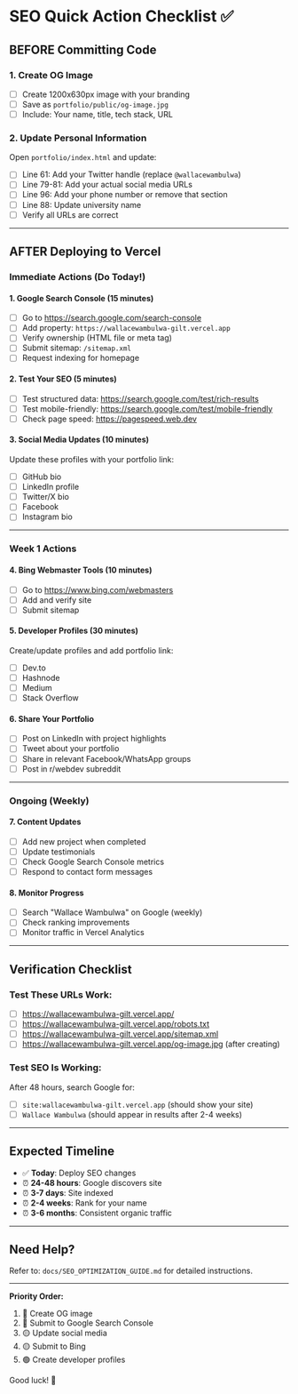 # SEO Quick Action Checklist ✅

## BEFORE Committing Code

### 1. Create OG Image
- [ ] Create 1200x630px image with your branding
- [ ] Save as `portfolio/public/og-image.jpg`
- [ ] Include: Your name, title, tech stack, URL

### 2. Update Personal Information
Open `portfolio/index.html` and update:
- [ ] Line 61: Add your Twitter handle (replace `@wallacewambulwa`)
- [ ] Line 79-81: Add your actual social media URLs
- [ ] Line 96: Add your phone number or remove that section
- [ ] Line 88: Update university name
- [ ] Verify all URLs are correct

---

## AFTER Deploying to Vercel

### Immediate Actions (Do Today!)

#### 1. Google Search Console (15 minutes)
- [ ] Go to https://search.google.com/search-console
- [ ] Add property: `https://wallacewambulwa-gilt.vercel.app`
- [ ] Verify ownership (HTML file or meta tag)
- [ ] Submit sitemap: `/sitemap.xml`
- [ ] Request indexing for homepage

#### 2. Test Your SEO (5 minutes)
- [ ] Test structured data: https://search.google.com/test/rich-results
- [ ] Test mobile-friendly: https://search.google.com/test/mobile-friendly
- [ ] Check page speed: https://pagespeed.web.dev

#### 3. Social Media Updates (10 minutes)
Update these profiles with your portfolio link:
- [ ] GitHub bio
- [ ] LinkedIn profile
- [ ] Twitter/X bio
- [ ] Facebook
- [ ] Instagram bio

---

### Week 1 Actions

#### 4. Bing Webmaster Tools (10 minutes)
- [ ] Go to https://www.bing.com/webmasters
- [ ] Add and verify site
- [ ] Submit sitemap

#### 5. Developer Profiles (30 minutes)
Create/update profiles and add portfolio link:
- [ ] Dev.to
- [ ] Hashnode
- [ ] Medium
- [ ] Stack Overflow

#### 6. Share Your Portfolio
- [ ] Post on LinkedIn with project highlights
- [ ] Tweet about your portfolio
- [ ] Share in relevant Facebook/WhatsApp groups
- [ ] Post in r/webdev subreddit

---

### Ongoing (Weekly)

#### 7. Content Updates
- [ ] Add new project when completed
- [ ] Update testimonials
- [ ] Check Google Search Console metrics
- [ ] Respond to contact form messages

#### 8. Monitor Progress
- [ ] Search "Wallace Wambulwa" on Google (weekly)
- [ ] Check ranking improvements
- [ ] Monitor traffic in Vercel Analytics

---

## Verification Checklist

### Test These URLs Work:
- [ ] https://wallacewambulwa-gilt.vercel.app/
- [ ] https://wallacewambulwa-gilt.vercel.app/robots.txt
- [ ] https://wallacewambulwa-gilt.vercel.app/sitemap.xml
- [ ] https://wallacewambulwa-gilt.vercel.app/og-image.jpg (after creating)

### Test SEO Is Working:
After 48 hours, search Google for:
- [ ] `site:wallacewambulwa-gilt.vercel.app` (should show your site)
- [ ] `Wallace Wambulwa` (should appear in results after 2-4 weeks)

---

## Expected Timeline

- ✅ **Today**: Deploy SEO changes
- ⏰ **24-48 hours**: Google discovers site
- ⏰ **3-7 days**: Site indexed
- ⏰ **2-4 weeks**: Rank for your name
- ⏰ **3-6 months**: Consistent organic traffic

---

## Need Help?

Refer to: `docs/SEO_OPTIMIZATION_GUIDE.md` for detailed instructions.

---

**Priority Order:**
1. 🔴 Create OG image
2. 🔴 Submit to Google Search Console
3. 🟡 Update social media
4. 🟡 Submit to Bing
5. 🟢 Create developer profiles

Good luck! 🚀

